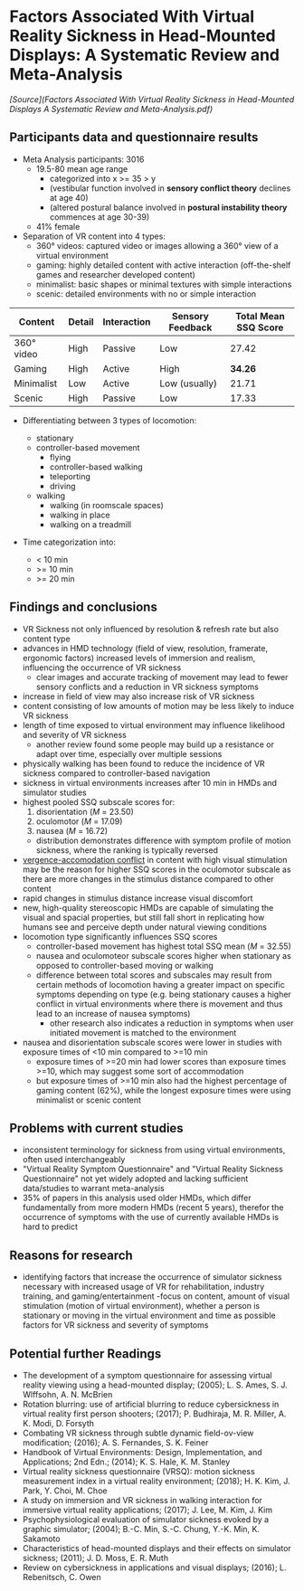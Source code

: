 # Factors Associated With Virtual Reality Sickness in Head-Mounted Displays: A Systematic Review and Meta-Analysis
*[Source](Factors Associated With Virtual Reality Sickness in Head-Mounted Displays A Systematic Review and Meta-Analysis.pdf)*

## Participants data and questionnaire results
- Meta Analysis participants: 3016
  - 19.5-80 mean age range
    - categorized into x >= 35 > y
    - (vestibular function involved in **sensory conflict theory** declines at age 40)
    - (altered postural balance involved in **postural instability theory** commences at age 30-39)
  - 41% female
- Separation of VR content into 4 types:
  - 360° videos: captured video or images allowing a 360° view of a virtual environment
  - gaming: highly detailed content with active interaction (off-the-shelf games and researcher developed content)
  - minimalist: basic shapes or minimal textures with simple interactions
  - scenic: detailed environments with no or simple interaction

| Content    | Detail | Interaction | Sensory Feedback | Total Mean SSQ Score |
|------------|--------|-------------|------------------|----------------------|
| 360° video | High   | Passive     | Low              | 27.42                |
| Gaming     | High   | Active      | High             | **34.26**            |
| Minimalist | Low    | Active      | Low (usually)    | 21.71                |
| Scenic     | High   | Passive     | Low              | 17.33                |

- Differentiating between 3 types of locomotion:
  - stationary
  - controller-based movement
    - flying
    - controller-based walking
    - teleporting
    - driving
  - walking
    - walking (in roomscale spaces)
    - walking in place
    - walking on a treadmill

- Time categorization into:
  - < 10 min
  - \>= 10 min
  - \>= 20 min

## Findings and conclusions
- VR Sickness not only influenced by resolution & refresh rate but also content type
- advances in HMD technology (field of view, resolution, framerate, ergonomic factors) increased levels of immersion
 and realism, influencing the occurrence of VR sickness
  - clear images and accurate tracking of movement may lead to fewer sensory conflicts and a reduction in VR sickness
   symptoms
- increase in field of view may also increase risk of VR sickness
- content consisting of low amounts of motion may be less likely to induce VR sickness
- length of time exposed to virtual environment may influence likelihood and severity of VR sickness
  - another review found some people may build up a resistance or adapt over time, especially over multiple sessions
- physically walking has been found to reduce the incidence of VR sickness compared to controller-based navigation
- sickness in virtual environments increases after 10 min in HMDs and simulator studies
- highest pooled SSQ subscale scores for:
  1. disorientation (*M* = 23.50)
  2. oculomotor (*M* = 17.09)
  3. nausea (*M* = 16.72)
  - distribution demonstrates difference with symptom profile of motion sickness, where the ranking is typically
   reversed
- [vergence-accomodation conflict](../../Glossary.md#vergence-accommodation-conflict) in content with high visual
 stimulation may be the reason for higher SSQ scores in the oculomotor subscale as there are more changes in the
 stimulus distance compared to other content
- rapid changes in stimulus distance increase visual discomfort
- new, high-quality stereoscopic HMDs are capable of simulating the visual and spacial properties, but still fall
 short in replicating how humans see and perceive depth under natural viewing conditions
- locomotion type significantly influences SSQ scores
  - controller-based movement has highest total SSQ mean (*M* = 32.55)
  - nausea and oculomoteor subscale scores higher when stationary as opposed to controller-based moving or walking
  - difference between total scores and subscales may result from certain methods of locomotion having a greater
   impact on specific symptoms depending on type (e.g. being stationary causes a higher conflict in virtual
   environments where there is movement and thus lead to an increase of nausea symptoms)
    - other research also indicates a reduction in symptoms when user initiated movement is matched to the environment
- nausea and disorientation subscale scores were lower in studies with exposure times of <10 min compared to >=10 min
  - exposure times of >=20 min had lower scores than exposure times >=10, which may suggest some sort of accommodation
  - but exposure times of >=10 min also had the highest percentage of gaming content (62%), while the longest
   exposure times were using minimalist or scenic content

## Problems with current studies
- inconsistent terminology for sickness from using virtual environments, often used interchangeably
- "Virtual Reality Symptom Questionnaire" and "Virtual Reality Sickness Questionnaire" not yet widely adopted and
 lacking sufficient data/studies to warrant meta-analysis
- 35% of papers in this analysis used older HMDs, which differ fundamentally from more modern HMDs (recent 5 years),
 therefor the occurrence of symptoms with the use of currently available HMDs is hard to predict

## Reasons for research
- identifying factors that increase the occurrence of simulator sickness necessary with increased usage of VR  for
 rehabilitation, industry training, and gaming/entertainment
-focus on content, amount of visual stimulation (motion of virtual environment), whether a person is stationary or
 moving in the virtual environment and time as possible factors for VR sickness and severity of symptoms

## Potential further Readings
- The development of a symptom questionnaire for assessing virtual reality viewing using a head-mounted display;
 (2005); L. S. Ames, S. J. Wlffsohn, A. N. McBrien
- Rotation blurring: use of artificial blurring to reduce cybersickness in virtual reality first person shooters;
 (2017); P. Budhiraja, M. R. Miller, A. K. Modi, D. Forsyth
- Combating VR sickness through subtle dynamic field-ov-view modification;
 (2016); A. S. Fernandes, S. K. Feiner
- Handbook of Virtual Environments: Design, Implementation, and Applications; 2nd Edn.;
 (2014); K. S. Hale, K. M. Stanley
- Virtual reality sickness questionnaire (VRSQ): motion sickness measurement index in a virtual reality environment;
 (2018); H. K. Kim, J. Park, Y. Choi, M. Choe
- A study on immersion and VR sickness in walking interaction for immersive virtual reality applications;
 (2017); J. Lee, M. Kim, J. Kim
- Psychophysiological evaluation of simulator sickness evoked by a graphic simulator;
 (2004); B.-C. Min, S.-C. Chung, Y.-K. Min, K. Sakamoto
- Characteristics of head-mounted displays and their effects on simulator sickness;
 (2011); J. D. Moss, E. R. Muth
- Review on cybersickness in applications and visual displays;
 (2016); L. Rebenitsch, C. Owen
